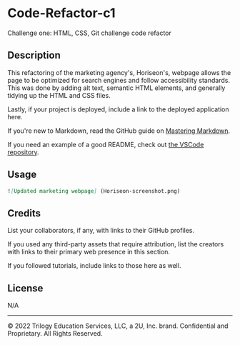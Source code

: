 # Code-Refactor-c1
Challenge one: HTML, CSS, Git challenge code refactor 

## Description 
This refactoring of the marketing agency's, Horiseon's, webpage allows the page to be optimized for search engines and follow accessibility standards. This was done by adding alt text, semantic HTML elements, and generally tidying up the HTML and CSS files. 



Lastly, if your project is deployed, include a link to the deployed application here.

If you're new to Markdown, read the GitHub guide on [Mastering Markdown](https://guides.github.com/features/mastering-markdown/).

If you need an example of a good README, check out [the VSCode repository](https://github.com/microsoft/vscode).



## Usage 

```md
![Updated marketing webpage] (Horiseon-screenshot.png)

```


## Credits


List your collaborators, if any, with links to their GitHub profiles.

If you used any third-party assets that require attribution, list the creators with links to their primary web presence in this section.

If you followed tutorials, include links to those here as well.


## License

N/A







---

© 2022 Trilogy Education Services, LLC, a 2U, Inc. brand. Confidential and Proprietary. All Rights Reserved.
